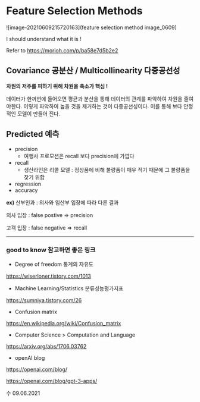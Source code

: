 # Feature Selection Methods

![image-20210609215720163](feature selection method image_0609)



I should understand what it is !



Refer to https://morioh.com/p/ba58e7d5b2e2

## Covariance 공분산 / Multicollinearity 다중공선성

**차원의 저주를 피하기 위해 차원을 축소가 핵심 !**

데이터가 한꺼번에 들어오면 평균과 분산을 통해 데이터의 관계를 파악하여 차원을 줄여야한다. 이렇게 파악하여 높을 것을 제거하는 것이 다중공선성이다. 이를 통해 보다 안정적인 모델이 만들어 진다.



## Predicted 예측

- precision
  - 여행사 프로모션은 recall 보다 precision에 가깝다 
- recall
  - 생산라인은 리콜 모델 : 정상품에 비해 불량품이 매우 적기 때문에 그 불량품을 찾기 위함
- regression
- accuracy

**ex)** 산부인과 : 의사와 임산부 입장에 따라 다른 결과

의사 입장 : false postive => precision

고객 입장 : false negative => recall



---------------



### good to know 참고하면 좋은 링크 



- Degree of freedom 통계의 자유도

https://wiserloner.tistory.com/1013

- Machine Learning/Statistics 분류성능평가지표

https://sumniya.tistory.com/26

- Confusion matrix

https://en.wikipedia.org/wiki/Confusion_matrix

- Computer Science > Computation and Language

https://arxiv.org/abs/1706.03762

- openAI blog

https://openai.com/blog/

https://openai.com/blog/gpt-3-apps/





수 09.06.2021